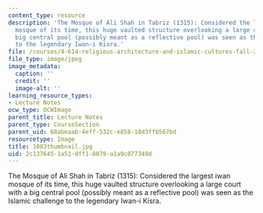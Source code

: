 ```yaml
---
content_type: resource
description: 'The Mosque of Ali Shah in Tabriz (1315): Considered the largest iwan
  mosque of its time, this huge vaulted structure overlooking a large court with a
  big central pool (possibly meant as a reflective pool) was seen as the Islamic challenge
  to the legendary Iwan-i Kisra.'
file: /courses/4-614-religious-architecture-and-islamic-cultures-fall-2002/2c1376451a51dff18079a1a9c077349d_1083thumbnail.jpg
file_type: image/jpeg
image_metadata:
  caption: ''
  credit: ''
  image-alt: ''
learning_resource_types:
- Lecture Notes
ocw_type: OCWImage
parent_title: Lecture Notes
parent_type: CourseSection
parent_uid: 68abeaab-4eff-532c-e858-18d3ffb567bd
resourcetype: Image
title: 1083thumbnail.jpg
uid: 2c137645-1a51-dff1-8079-a1a9c077349d
---
```

The Mosque of Ali Shah in Tabriz (1315): Considered the largest iwan mosque of its time, this huge vaulted structure overlooking a large court with a big central pool (possibly meant as a reflective pool) was seen as the Islamic challenge to the legendary Iwan-i Kisra.

